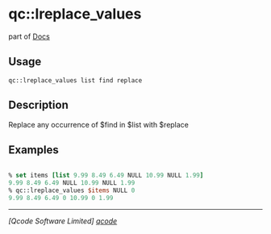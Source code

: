 qc::lreplace_values
===================

part of [Docs](.)

Usage
-----
`
        qc::lreplace_values list find replace
    `

Description
-----------
Replace any occurrence of $find in $list with $replace

Examples
--------
```tcl

% set items [list 9.99 8.49 6.49 NULL 10.99 NULL 1.99]
9.99 8.49 6.49 NULL 10.99 NULL 1.99
% qc::lreplace_values $items NULL 0
9.99 8.49 6.49 0 10.99 0 1.99
```

----------------------------------
*[Qcode Software Limited] [qcode]*

[qcode]: http://www.qcode.co.uk "Qcode Software"